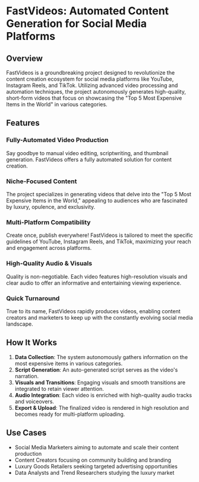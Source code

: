# FastVideos: Automated Content Generation for Social Media Platforms

## Overview

FastVideos is a groundbreaking project designed to revolutionize the content creation ecosystem for social media platforms like YouTube, Instagram Reels, and TikTok. Utilizing advanced video processing and automation techniques, the project autonomously generates high-quality, short-form videos that focus on showcasing the "Top 5 Most Expensive Items in the World" in various categories.

## Features

### Fully-Automated Video Production

Say goodbye to manual video editing, scriptwriting, and thumbnail generation. FastVideos offers a fully automated solution for content creation.

### Niche-Focused Content

The project specializes in generating videos that delve into the "Top 5 Most Expensive Items in the World," appealing to audiences who are fascinated by luxury, opulence, and exclusivity.

### Multi-Platform Compatibility

Create once, publish everywhere! FastVideos is tailored to meet the specific guidelines of YouTube, Instagram Reels, and TikTok, maximizing your reach and engagement across platforms.

### High-Quality Audio & Visuals

Quality is non-negotiable. Each video features high-resolution visuals and clear audio to offer an informative and entertaining viewing experience.

### Quick Turnaround

True to its name, FastVideos rapidly produces videos, enabling content creators and marketers to keep up with the constantly evolving social media landscape.

## How It Works

1. **Data Collection**: The system autonomously gathers information on the most expensive items in various categories.
2. **Script Generation**: An auto-generated script serves as the video's narration.
3. **Visuals and Transitions**: Engaging visuals and smooth transitions are integrated to retain viewer attention.
4. **Audio Integration**: Each video is enriched with high-quality audio tracks and voiceovers.
5. **Export & Upload**: The finalized video is rendered in high resolution and becomes ready for multi-platform uploading.

## Use Cases

- Social Media Marketers aiming to automate and scale their content production
- Content Creators focusing on community building and branding
- Luxury Goods Retailers seeking targeted advertising opportunities
- Data Analysts and Trend Researchers studying the luxury market
